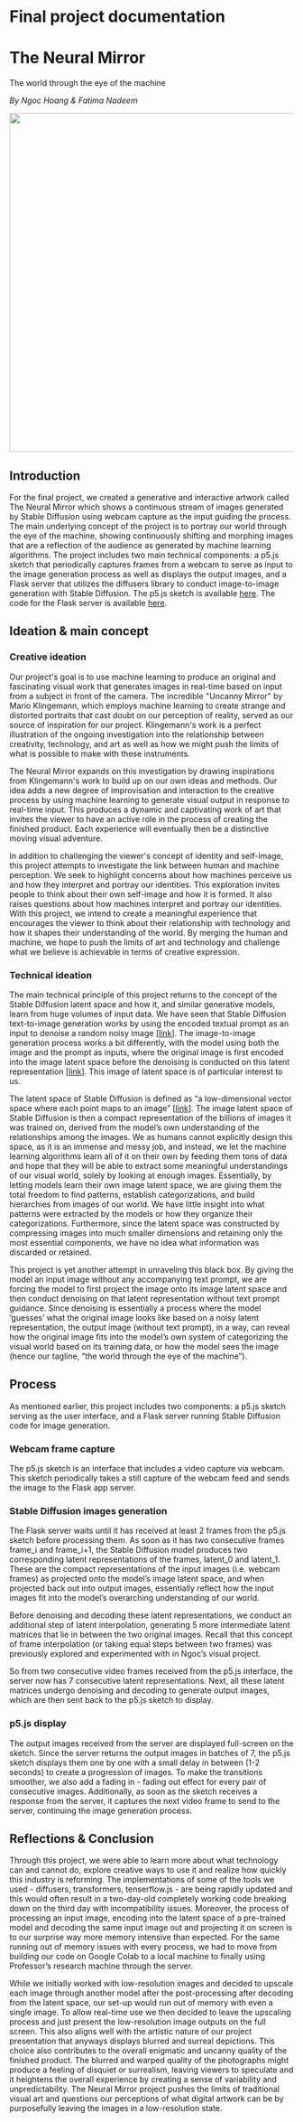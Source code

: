 # Final project documentation
# The Neural Mirror
The world through the eye of the machine

*By Ngoc Hoang & Fatima Nadeem*

<p align="center"><img src="https://github.com/nhungoc1508/S23-IM3312-ArtIntel/blob/main/Final%20project/poster.png" width=600/></p>

## Introduction
For the final project, we created a generative and interactive artwork called The Neural Mirror which shows a continuous stream of images generated by Stable Diffusion using webcam capture as the input guiding the process. The main underlying concept of the project is to portray our world through the eye of the machine, showing continuously shifting and morphing images that are a reflection of the audience as generated by machine learning algorithms.
The project includes two main technical components: a p5.js sketch that periodically captures frames from a webcam to serve as input to the image generation process as well as displays the output images, and a Flask server that utilizes the diffusers library to conduct image-to-image generation with Stable Diffusion.
The p5.js sketch is available [here](https://editor.p5js.org/nhungoc1508/sketches/LLdn6sNhg). The code for the Flask server is available [here](https://github.com/nhungoc1508/S23-IM3312-ArtIntel/blob/main/Final%20project/app.py).

## Ideation & main concept
### Creative ideation
Our project's goal is to use machine learning to produce an original and fascinating visual work that generates images in real-time based on input from a subject in front of the camera. The incredible "Uncanny Mirror" by Mario Klingemann, which employs machine learning to create strange and distorted portraits that cast doubt on our perception of reality, served as our source of inspiration for our project. Klingemann's work is a perfect illustration of the ongoing investigation into the relationship between creativity, technology, and art as well as how we might push the limits of what is possible to make with these instruments.

The Neural Mirror expands on this investigation by drawing inspirations from Klingemann's work to build up on our own ideas and methods. Our idea adds a new degree of improvisation and interaction to the creative process by using machine learning to generate visual output in response to real-time input. This produces a dynamic and captivating work of art that invites the viewer to have an active role in the process of creating the finished product. Each experience will eventually then be a distinctive moving visual adventure.

In addition to challenging the viewer's concept of identity and self-image, this project attempts to investigate the link between human and machine perception. We seek to highlight concerns about how machines perceive us and how they interpret and portray our identities. This exploration invites people to think about their own self-image and how it is formed. It also raises questions about how machines interpret and portray our identities. With this project, we intend to create a meaningful experience that encourages the viewer to think about their relationship with technology and how it shapes their understanding of the world. By merging the human and machine, we hope to push the limits of art and technology and challenge what we believe is achievable in terms of creative expression.

### Technical ideation
The main technical principle of this project returns to the concept of the Stable Diffusion latent space and how it, and similar generative models, learn from huge volumes of input data. We have seen that Stable Diffusion text-to-image generation works by using the encoded textual prompt as an input to denoise a random noisy image [[link](https://stable-diffusion-art.com/how-stable-diffusion-work/#Text-to-image)]. The image-to-image generation process works a bit differently, with the model using both the image and the prompt as inputs, where the original image is first encoded into the image latent space before the denoising is conducted on this latent representation [[link](https://stable-diffusion-art.com/how-stable-diffusion-work/#Image-to-image)]. This image of latent space is of particular interest to us.

The latent space of Stable Diffusion is defined as “a low-dimensional vector space where each point maps to an image” [[link](https://keras.io/examples/generative/random_walks_with_stable_diffusion/)]. The image latent space of Stable Diffusion is then a compact representation of the billions of images it was trained on, derived from the model’s own understanding of the relationships among the images. We as humans cannot explicitly design this space, as it is an immense and messy job, and instead, we let the machine learning algorithms learn all of it on their own by feeding them tons of data and hope that they will be able to extract some meaningful understandings of our visual world, solely by looking at enough images. Essentially, by letting models learn their own image latent space, we are giving them the total freedom to find patterns, establish categorizations, and build hierarchies from images of our world. We have little insight into what patterns were extracted by the models or how they organize their categorizations. Furthermore, since the latent space was constructed by compressing images into much smaller dimensions and retaining only the most essential components, we have no idea what information was discarded or retained.

This project is yet another attempt in unraveling this black box. By giving the model an input image without any accompanying text prompt, we are forcing the model to first project the image onto its image latent space and then conduct denoising on that latent representation without text prompt guidance. Since denoising is essentially a process where the model ‘guesses’ what the original image looks like based on a noisy latent representation, the output image (without text prompt), in a way, can reveal how the original image fits into the model’s own system of categorizing the visual world based on its training data, or how the model sees the image (hence our tagline, “the world through the eye of the machine”).

## Process
As mentioned earlier, this project includes two components: a p5.js sketch serving as the user interface, and a Flask server running Stable Diffusion code for image generation.

### Webcam frame capture
The p5.js sketch is an interface that includes a video capture via webcam. This sketch periodically takes a still capture of the webcam feed and sends the image to the Flask app server.

### Stable Diffusion images generation
The Flask server waits until it has received at least 2 frames from the p5.js sketch before processing them. As soon as it has two consecutive frames frame_i and frame_i+1, the Stable Diffusion model produces two corresponding latent representations of the frames, latent_0 and latent_1. These are the compact representations of the input images (i.e. webcam frames) as projected onto the model’s image latent space, and when projected back out into output images, essentially reflect how the input images fit into the model’s overarching understanding of our world.

Before denoising and decoding these latent representations, we conduct an additional step of latent interpolation, generating 5 more intermediate latent matrices that lie in between the two original images. Recall that this concept of frame interpolation (or taking equal steps between two frames) was previously explored and experimented with in Ngoc’s visual project.

So from two consecutive video frames received from the p5.js interface, the server now has 7 consecutive latent representations. Next, all these latent matrices undergo denoising and decoding to generate output images, which are then sent back to the p5.js sketch to display.

### p5.js display
The output images received from the server are displayed full-screen on the sketch. Since the server returns the output images in batches of 7, the p5.js sketch displays them one by one with a small delay in between (1-2 seconds) to create a progression of images. To make the transitions smoother, we also add a fading in - fading out effect for every pair of consecutive images. Additionally, as soon as the sketch receives a response from the server, it captures the next video frame to send to the server, continuing the image generation process.

## Reflections & Conclusion
Through this project, we were able to learn more about what technology can and cannot do, explore creative ways to use it and realize how quickly this industry is reforming. The implementations of some of the tools we used - diffusers, transformers, tenserflow.js - are being rapidly updated and this would often result in a two-day-old completely working code breaking down on the third day with incompatibility issues.  Moreover, the process of processing an input image, encoding into the latent space of a pre-trained model and decoding the same input image out and projecting it on screen is to our surprise way more memory intensive than expected. For the same running out of memory issues with every process, we had to move from building our code on Google Colab to a local machine to finally using Professor’s research machine through the server.

While we initially worked with low-resolution images and decided to upscale each image through another model after the post-processing after decoding from the latent space, our set-up would run out of memory with even a single image. To allow real-time use we then decided to leave the upscaling process and just present the low-resolution image outputs on the full screen. This also aligns well with the artistic nature of our project presentation that anyways displays blurred and surreal depictions. This choice also contributes to the overall enigmatic and uncanny quality of the finished product. The blurred and warped quality of the photographs might produce a feeling of disquiet or surrealism, leaving viewers to speculate and it heightens the overall experience by creating a sense of variability and unpredictability. The Neural Mirror project pushes the limits of traditional visual art and questions our perceptions of what digital artwork can be by purposefully leaving the images in a low-resolution state.
